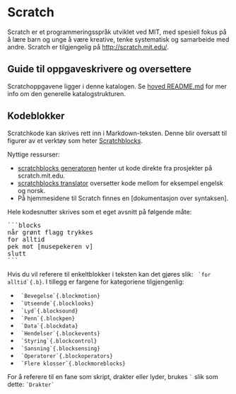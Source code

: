 Scratch
=======

Scratch er et programmeringsspråk utviklet ved MIT, med spesiell fokus
på å lære barn og unge å være kreative, tenke systematisk og
samarbeide med andre. Scratch er tilgjengelig på <http://scratch.mit.edu/>.

## Guide til oppgaveskrivere og oversettere

Scratchoppgavene ligger i denne katalogen. Se
[hoved README.md](/README.md#filstruktur-og-formatering) for mer info om den
generelle katalogstrukturen.

## Kodeblokker

Scratchkode kan skrives rett inn i Markdown-teksten. Denne blir oversatt til
figurer av et verktøy som heter [Scratchblocks]. 

Nyttige ressurser:
- [scratchblocks generatoren] henter ut kode direkte fra prosjekter på scratch.mit.edu.
- [scratchblocks translator] oversetter kode mellom for eksempel engelsk og norsk.
- På hjemmesidene til Scratch finnes en [dokumentasjon over syntaksen].

[Scratchblocks]: https://github.com/tjvr/scratchblocks
[dokumentasjon over syntaks]: http://wiki.scratch.mit.edu/wiki/Block_Plugin/Syntax
[scratchblocks generatoren]: http://scratchblocks.github.io/generator/
[scratchblocks translator]: http://scratchblocks.codeclub.org.uk/translator/

Hele kodesnutter skrives som et eget avsnitt på følgende måte:

<pre>
```blocks
når grønt flagg trykkes
for alltid
pek mot [musepekeren v]
slutt
```
</pre>

Hvis du vil referere til enkeltblokker i teksten kan det gjøres slik:
`` `for alltid`{.b}``. I tillegg er fargene for kategoriene tilgjengenlig:

- `` `Bevegelse`{.blockmotion}``
- `` `Utseende`{.blocklooks}``
- `` `Lyd`{.blocksound}``
- `` `Penn`{.blockpen}``
- `` `Data`{.blockdata}``
- `` `Hendelser`{.blockevents}``
- `` `Styring`{.blockcontrol}``
- `` `Sansning`{.blocksensing}``
- `` `Operatorer`{.blockoperators}``
- `` `Flere klosser`{.blockmoreblocks}``

For å referere til en fane som skript, drakter eller lyder, brukes `` ` `` slik
som dette: `` `Drakter` ``

